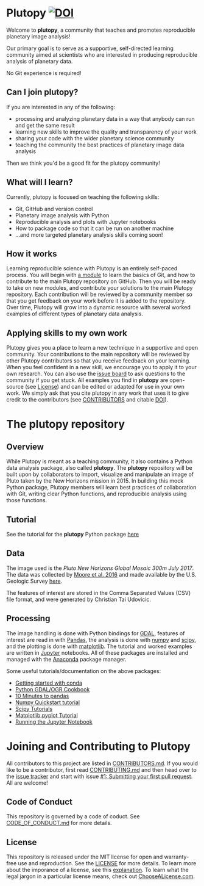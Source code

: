 # Plutopy [![DOI](https://zenodo.org/badge/160094716.svg)](https://zenodo.org/badge/latestdoi/160094716)

Welcome to **plutopy**, a community that teaches and promotes reproducible planetary image analysis!

Our primary goal is to serve as a supportive, self-directed learning community aimed at scientists who are interested in producing reproducible analysis of planetary data.

No Git experience is required!

## Can I join plutopy?

If you are interested in any of the following:

- processing and analyzing planetary data in a way that anybody can run and get the same result
- learning new skills to improve the quality and transparency of your work
- sharing your code with the wider planetary science community
- teaching the community the best practices of planetary image data analysis

Then we think you'd be a good fit for the plutopy community!

## What will I learn?

Currently, plutopy is focused on teaching the following skills:

- Git, GitHub and version control
- Planetary image analysis with Python
- Reproducible analysis and plots with Jupyter notebooks
- How to package code so that it can be run on another machine
- ...and more targeted planetary analysis skills coming soon!

## How it works

Learning reproducible science with Plutopy is an entirely self-paced process. You will begin with [a module](https://github.com/cjtu/plutopy/issues/1) to learn the basics of Git, and how to contribute to the main Plutopy repository on GitHub. Then you will be ready to take on new modules, and contribute your solutions to the main Plutopy repository. Each contribution will be reviewed by a community member so that you get feedback on your work before it is added to the repository. Over time, Plutopy will grow into a dynamic resource with several worked examples of different types of planetary data analysis.

## Applying skills to my own work

Plutopy gives you a place to learn a new technique in a supportive and open community. Your contributions to the main repository will be reviewed by other Plutopy contributors so that you receive feedback on your learning. When you feel confident in a new skill, we encourage you to apply it to your own research. You can also use the [issue board](https://github.com/cjtu/plutopy/issues) to ask questions to the community if you get stuck. All examples you find in **plutopy** are open-source (see [License](#License)) and can be edited or adapted for use in your own work. We simply ask that you cite plutopy in any work that uses it to give credit to the contributors (see [CONTRIBUTORS](./CONTRIBUTORS.md) and citable [DOI](https://zenodo.org/badge/latestdoi/160094716)).

# The plutopy repository

## Overview

While Plutopy is meant as a teaching community, it also contains a Python data analysis package, also called **plutopy**. The **plutopy** repository will be built upon by collaborators to import, visualize and manipulate an image of Pluto taken by the New Horizons mission in 2015. In building this mock Python package, Plutopy members will learn best practices of collaboration with Git, writing clear Python functions, and reproducible analysis using those functions.

## Tutorial

See the tutorial for the **plutopy** Python package [here](./plutopy/jupyter_notebooks/tutorial.ipynb)

## Data

The image used is the *Pluto New Horizons Global Mosaic 300m July 2017*. The data was collected by [Moore et al. 2016](https://arxiv.org/abs/1604.05702) and made available by the U.S. Geologic Survey [here](https://astrogeology.usgs.gov/search/map/Pluto/NewHorizons/Pluto_NewHorizons_Global_Mosaic_300m_Jul2017).

The features of interest are stored in the Comma Separated Values (CSV) file format, and were generated by Christian Tai Udovicic.

## Processing

The image handling is done with Python bindings for [GDAL](https://www.gdal.org/index.html), features of interest are read in with [Pandas](https://pandas.pydata.org/pandas-docs/stable/), the analysis is done with [numpy](http://www.numpy.org/) and [scipy](https://www.scipy.org/about.html), and the plotting is done with [matplotlib](https://matplotlib.org/). The tutorial and worked examples are written in [Jupyter](http://jupyter.org/) notebooks. All of these packages are installed and managed with the [Anaconda](https://www.anaconda.com/) package manager.

Some useful tutorials/documentation on the above packages:

- [Getting started with conda](https://conda.io/docs/user-guide/getting-started.html)
- [Python GDAL/OGR Cookbook](https://pcjericks.github.io/py-gdalogr-cookbook/)
- [10 Minutes to pandas](https://pandas.pydata.org/pandas-docs/stable/10min.html)
- [Numpy Quickstart tutorial](https://docs.scipy.org/doc/numpy-1.15.0/user/quickstart.html)
- [Scipy Tutorials](https://docs.scipy.org/doc/scipy/reference/tutorial/index.html)
- [Matplotlib.pyplot Tutorial](https://matplotlib.org/users/pyplot_tutorial.html)
- [Running the Jupyter Notebook](https://jupyter-notebook-beginner-guide.readthedocs.io/en/latest/execute.html)

# Joining and Contributing to Plutopy

All contributors to this project are listed in [CONTRIBUTORS.md](./CONTRIBUTORS.md). If you would like to be a contributor, first read [CONTRIBUTING.md](./CONTRIBUTING.md) and then head over to the [issue tracker](https://github.com/cjtu/plutopy/issues) and start with issue [#1: Submitting your first pull request](https://github.com/cjtu/plutopy/issues/1). All are welcome!

## Code of Conduct

This repository is governed by a code of coduct. See [CODE_OF_CONDUCT.md](./CODE_OF_CONDUCT.md) for more details.

## License

This repository is released under the MIT license for open and warranty-free use and reproduction. See the [LICENSE](./LICENSE) for more details. To learn more about the imporance of a license, see this [explanation](https://choosealicense.com/no-permission/). To learn what the legal jargon in a particular license means, check out [ChooseALicense.com](https://choosealicense.com).
